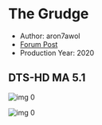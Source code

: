 # The Grudge

* Author: aron7awol
* [Forum Post](https://www.avsforum.com/threads/bass-eq-for-filtered-movies.2995212/post-59383768)
* Production Year: 2020

## DTS-HD MA 5.1

![img 0](https://i.imgur.com/1WJnufC.jpg)

![img 0](https://i.imgur.com/oG5DWQ3.png)

